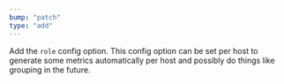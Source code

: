 ```yaml
---
bump: "patch"
type: "add"
---
```


Add the `role` config option. This config option can be set per host to generate some metrics automatically per host and possibly do things like grouping in the future.
